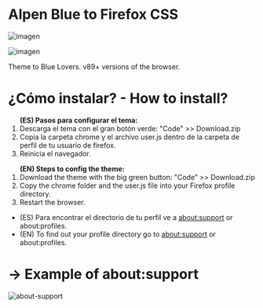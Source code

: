 # Alpen Blue to Firefox CSS

![imagen](https://user-images.githubusercontent.com/22057609/145844106-ab68952b-d948-4531-b5cc-ca2945013b97.png)

![imagen](https://user-images.githubusercontent.com/22057609/145844543-168ad399-0c94-4912-8fff-9fe63376120f.png)


Theme to Blue Lovers. v89+ versions of the browser.

# ¿Cómo instalar? - How to install?

<ol><b>(ES) Pasos para configurar el tema:</b>

   <li>Descarga el tema con el gran botón verde: "Code" >> Download.zip</li>
   <li>Copia la carpeta chrome y el archivo user.js dentro de la carpeta de perfil de tu usuario de firefox.</li>
   <li>Reinicia el navegador.</li></ol>

<ol><b>(EN) Steps to config the theme:</b>
   <li>Download the theme with the big green button: "Code" >> Download.zip</li> 
   <li>Copy the chrome folder and the user.js file into your Firefox profile directory. </li>
   <li>Restart the browser. </li></ol>
   <ul>
<li>(ES) Para encontrar el directorio de tu perfil ve a <a href="github.com/Godiesc/AlpenBlue#example-of-aboutsupport"> about:support</a> or about:profiles. </li>
<li>(EN) To find out your profile directory go to <a href="https://github.com/Godiesc/AlpenBlue#example-of-aboutsupport"> about:support</a> or about:profiles.</li></ul>

# -> Example of about:support
![about-support](https://user-images.githubusercontent.com/22057609/120349392-b372f980-c2c3-11eb-904d-b088168fd849.png)
